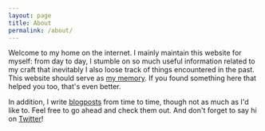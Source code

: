 ```yaml
---
layout: page
title: About
permalink: /about/
---
```


Welcome to my home on the internet. I mainly maintain this website for myself: from day to day, I stumble on so much useful information related to my craft that inevitably I also loose track of things encountered in the past. This website should serve as [my memory](/links/). If you found something here that helped you too, that's even better.

In addition, I write [blogposts](/) from time to time, though not as much as I'd like to. Feel free to go ahead and check them out. And don't forget to say hi on [Twitter](http://twitter.com/larslockefeer)!
